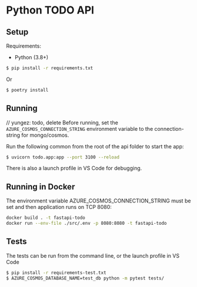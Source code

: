 # Python TODO API

## Setup

Requirements:

- Python (3.8+)

```bash
$ pip install -r requirements.txt
```

Or

```bash
$ poetry install
```

## Running

// yungez: todo, delete
Before running, set the `AZURE_COSMOS_CONNECTION_STRING` environment variable to the connection-string for mongo/cosmos.

Run the following common from the root of the api folder to start the app:

```bash
$ uvicorn todo.app:app --port 3100 --reload
```

There is also a launch profile in VS Code for debugging.

## Running in Docker

The environment variable AZURE_COSMOS_CONNECTION_STRING must be set and then application runs on TCP 8080:

```bash
docker build . -t fastapi-todo
docker run --env-file ./src/.env -p 8080:8080 -t fastapi-todo
```

## Tests

The tests can be run from the command line, or the launch profile in VS Code

```bash
$ pip install -r requirements-test.txt
$ AZURE_COSMOS_DATABASE_NAME=test_db python -m pytest tests/
```
